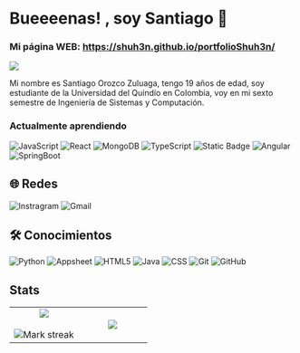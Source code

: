 # Bueeeenas! , soy Santiago 👋
### Mi página WEB: https://shuh3n.github.io/portfolioShuh3n/

<div>
  <img src="https://imgur.com/pTxzQKj.png">
</div>

Mi nombre es Santiago Orozco Zuluaga, tengo 19 años de edad, soy estudiante de la Universidad del Quindío en Colombia, voy en mi sexto semestre de Ingeniería de Sistemas y Computación.


### Actualmente aprendiendo

![JavaScript](https://img.shields.io/badge/JavaScript-%23f3e31c?style=for-the-badge&logo=javascript&logoColor=black) ![React](https://img.shields.io/badge/React-%232488f8?style=for-the-badge&logo=react&logoColor=black) 
![MongoDB](https://img.shields.io/badge/MongoDB-%23046b4b?style=for-the-badge&logo=mongodb&logoColor=white) ![TypeScript](https://img.shields.io/badge/TypeScript-%232488f8?style=for-the-badge&logo=typescript&logoColor=black) 
![Static Badge](https://img.shields.io/badge/Figma-%238b55fa?style=for-the-badge&logo=figma&logoColor=black) ![Angular](https://img.shields.io/badge/Angular-%23dc0411?style=for-the-badge&logo=angular) ![SpringBoot](https://img.shields.io/badge/Sping%20Boot-%2370b43c?style=for-the-badge&logo=springboot&logoColor=white)










## 🌐 Redes
![Instragram](https://img.shields.io/badge/Instragram-%23fa069e?style=social&logo=instagram&color=%23fa069e&link=instagram.com%2Fphotosoz_)
 ![Gmail](https://img.shields.io/badge/Gmail-%23fa069e?style=social&logo=gmail&color=%23fa069e&link=mailto%3Asantiagoorozcozuluaga%40gmail.com)







## 🛠️ Conocimientos 
![Python](https://img.shields.io/badge/Python-%2379eeb6?style=for-the-badge&logo=python&logoColor=black) ![Appsheet](https://img.shields.io/badge/Appsheet-%232c7dbc?style=for-the-badge&logoColor=black)
![HTML5](https://img.shields.io/badge/Html-%23ec5424?style=for-the-badge&logo=html5&logoColor=black) ![Java](https://img.shields.io/badge/Java-%23FFC300?style=for-the-badge&logoColor=black)  ![CSS](https://img.shields.io/badge/CSS-%232c7dbc?style=for-the-badge&logo=css3&logoColor=black) ![Git](https://img.shields.io/badge/Git-%23f44c34?style=for-the-badge&logo=git&logoColor=white) ![GitHub](https://img.shields.io/badge/GitHub-%23000000?style=for-the-badge&logo=github&logoColor=black&labelColor=white&color=black)





## Stats
<p align="center">
  <!--- stats (start) -->
<table align="center">
<tr border="none">
<td width="50%" align="center">
  
  <img  align="center"  src="https://github-readme-stats.vercel.app/api?username=Shuh3n&theme=dark&show_icons=true&count_private=true" />
  <br></br>
  <img  alt="Mark streak" src="https://github-readme-streak-stats.herokuapp.com/?user=Shuh3n&theme=dark&hide_border=false" />
</td>

<td width="50%" align="center">
  <img  align="center"  src="https://github-readme-stats.anuraghazra1.vercel.app/api/top-langs/?username=Shuh3n&theme=dark&hide_border=false&no-bg=true&no-frame=true&langs_count=10"/>
  </td>
</tr>
</table>
<!--- stats (end) -->


</p>  


<!--
**Shuh3n/Shuh3n** is a ✨ _special_ ✨ repository because its `README.md` (this file) appears on your GitHub profile.

Here are some ideas to get you started:

- 🔭 I’m currently working on ...
- 🌱 I’m currently learning ...
- 👯 I’m looking to collaborate on ...
- 🤔 I’m looking for help with ...
- 💬 Ask me about ...
- 📫 How to reach me: ...
- 😄 Pronouns: ...
- ⚡ Fun fact: ...
-->
